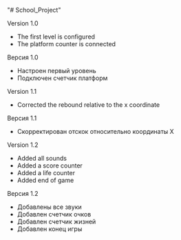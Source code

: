 "# School_Project"

Version 1.0

+ The first level is configured
+ The platform counter is connected

Версия 1.0

+ Настроен первый уровень
+ Подключен счетчик платформ

Version 1.1

+ Corrected the rebound relative to the x coordinate

Версия 1.1

+ Скорректирован отскок относительно координаты X

Version 1.2

+ Added all sounds
+ Added a score counter
+ Added a life counter
+ Added end of game

Версия 1.2

+ Добавлены все звуки
+ Добавлен счетчик очков
+ Добавлен счетчик жизней
+ Добавлен конец игры 
